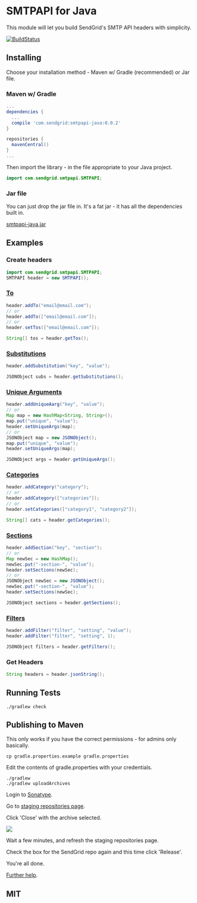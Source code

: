 # SMTPAPI for Java

This module will let you build SendGrid's SMTP API headers with simplicity.

[![BuildStatus](https://travis-ci.org/sendgrid/smtpapi-java.png?branch=master)](https://travis-ci.org/sendgrid/smtpapi-java)

## Installing

Choose your installation method - Maven w/ Gradle (recommended) or Jar file.

### Maven w/ Gradle

```groovy
...
dependencies {
  ...
  compile 'com.sendgrid:smtpapi-java:0.0.2'
}

repositories {
  mavenCentral()
}
...
```

Then import the library - in the file appropriate to your Java project.

```java
import com.sendgrid.smtpapi.SMTPAPI;
```

### Jar file

You can just drop the jar file in. It's a fat jar - it has all the dependencies built in.

[smtpapi-java.jar](https://sendgrid-open-source.s3.amazonaws.com/smtpapi-java/smtpapi-java.jar)

## Examples

### Create headers

```java
import com.sendgrid.smtpapi.SMTPAPI;
SMTPAPI header = new SMTPAPI();
```

### [To](http://sendgrid.com/docs/API_Reference/SMTP_API/index.html)
```java
header.addTo("email@email.com");
// or
header.addTo(["email@email.com"]);
// or
header.setTos(["email@email.com"]);

String[] tos = header.getTos();
```

### [Substitutions](http://sendgrid.com/docs/API_Reference/SMTP_API/substitution_tags.html)

```java
header.addSubstitution("key", "value");

JSONObject subs = header.getSubstitutions();
```

### [Unique Arguments](http://sendgrid.com/docs/API_Reference/SMTP_API/unique_arguments.html)

```java
header.addUniqueAarg("key", "value");
// or
Map map = new HashMap<String, String>();
map.put("unique", "value");
header.setUniqueArgs(map);
// or
JSONObject map = new JSONObject();
map.put("unique", "value");
header.setUniqueArgs(map);

JSONObject args = header.getUniqueArgs();
```
### [Categories](http://sendgrid.com/docs/API_Reference/SMTP_API/categories.html)

```java
header.addCategory("category");
// or
header.addCategory(["categories"]);
// or
header.setCategories(["category1", "category2"]);

String[] cats = header.getCategories();
```

### [Sections](http://sendgrid.com/docs/API_Reference/SMTP_API/section_tags.html)

```java
header.addSection("key", "section");
// or
Map newSec = new HashMap();
newSec.put("-section-", "value");
header.setSections(newSec);
// or
JSONObject newSec = new JSONObject();
newSec.put("-section-", "value");
header.setSections(newSec);

JSONObject sections = header.getSections();
```

### [Filters](http://sendgrid.com/docs/API_Reference/SMTP_API/apps.html)

```java
header.addFilter("filter", "setting", "value");
header.addFilter("filter", "setting", 1);

JSONObject filters = header.getFilters();
```

### Get Headers

```java
String headers = header.jsonString();
```

## Running Tests

```
./gradlew check
```

## Publishing to Maven

This only works if you have the correct permissions - for admins only basically.

```
cp gradle.properties.example gradle.properties
```

Edit the contents of gradle.properties with your credentials.

```
./gradlew
./gradlew uploadArchives
```

Login to [Sonatype](https://oss.sonatype.org/index.html#stagingRepositories).

Go to [staging repositories page](https://oss.sonatype.org/index.html#stagingRepositories).

Click 'Close' with the archive selected.

![](https://raw.githubusercontent.com/sendgrid/sendgrid-java/master/maven-help.png)

Wait a few minutes, and refresh the staging repositories page.

Check the box for the SendGrid repo again and this time click 'Release'.

You're all done.

[Further help](https://github.com/sendgrid/sendgrid-java/pull/15).


## MIT
